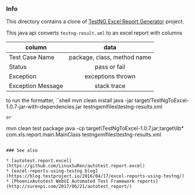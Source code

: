 ### Info
This directory contains a clone of [TestNG Excel Report Generator](https://github.com/rahulrathore44/ExcelReportGenerator) project. 

This java api converts `testng-result.xml` to an excel report with columns

|column           |data                        | 
| ----------------|:--------------------------:|
|Test Case Name   |package, class, method name | 
|Status           |pass or fail                |
|Exception        |exceptions thrown           |
|Exception Message|stack trace                 |

to run the formatter,
``shell
mvn clean install
java -jar target/TestNgToExcel-1.0.7-jar-with-dependencies.jar testngxmlfiles\testng-results.xml
```
or
```
mvn clean test package
java -cp target\TestNgToExcel-1.0.7.jar;target\lib\* com.xls.report.main.MainClass testngxmlfiles\testng-results.xml
```

### See also

* [autotest.report.excel](https://github.com/LinuxSuRen/autotest.report.excel)
* [excel-reports-using-testng blog](https://blog.testproject.io/2016/04/17/excel-reports-using-testng/)
* [PhoenixAutotest WebUI Automated Test Framework reports](http://surenpi.com/2017/06/21/autotest_report/)